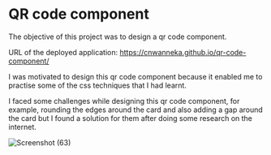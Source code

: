 # QR code component

The objective of this project was to design a qr code component.

URL of the deployed application: https://cnwanneka.github.io/qr-code-component/

I was motivated to design this qr code component because it enabled me to practise some of the css techniques that I had learnt.

I faced some challenges while designing this qr code component, for example, rounding the edges around the card and also adding a gap around the card but I found a solution for them after doing some research on the internet.

![Screenshot (63)](https://user-images.githubusercontent.com/68708065/236951055-89cfc7a6-04b8-4187-aa21-a95b89c93375.png)

